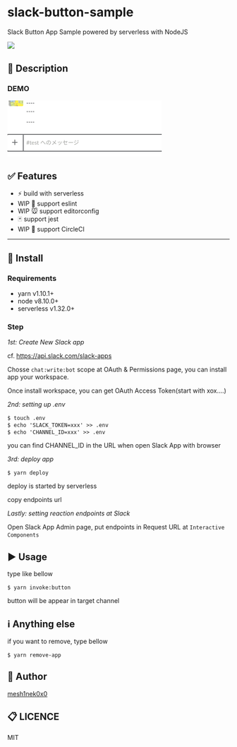 # slack-button-sample

Slack Button App Sample powered by serverless with NodeJS
<!-- One sentence about your product and what it dose.-->

![](https://img.shields.io/circleci/project/github/RedSparr0w/node-csgo-parser.svg)

## :pushpin: Description

### DEMO
![](./sample.gif)

## :white_check_mark: Features
<!-- list up your product features. -->
- :zap: build with serverless
- WIP :shirt: support eslint
- WIP :mouse: support editorconfig
- :black_joker: support jest
- WIP :arrows_counterclockwise: support CircleCI

---

## :floppy_disk: Install
### Requirements
<!-- show dependencies first -->
* yarn v1.10.1+
* node v8.10.0+
* serverless v1.32.0+

### Step
*1st: Create New Slack app*

cf. https://api.slack.com/slack-apps

Chosse `chat:write:bot` scope at OAuth & Permissions page,
you can install app your workspace.

Once install workspace, you can get OAuth Access Token(start with xox....)

*2nd: setting up .env*
```
$ touch .env
$ echo 'SLACK_TOKEN=xxx' >> .env
$ echo 'CHANNEL_ID=xxx' >> .env
```
you can find CHANNEL_ID in the URL when open Slack App with browser

*3rd: deploy app*
```
$ yarn deploy
```
deploy is started by serverless

copy endpoints url

*Lastly: setting reaction endpoints at Slack*

Open Slack App Admin page, put endpoints in Request URL at `Interactive Components`

## :arrow_forward: Usage
type like bellow
```
$ yarn invoke:button
```
button will be appear in target channel

## :information_source: Anything else
if you want to remove, type bellow
```
$ yarn remove-app
```

## :pencil: Author
[mesh1nek0x0](https://github.com/mesh1neko)

## :clipboard: LICENCE
MIT
